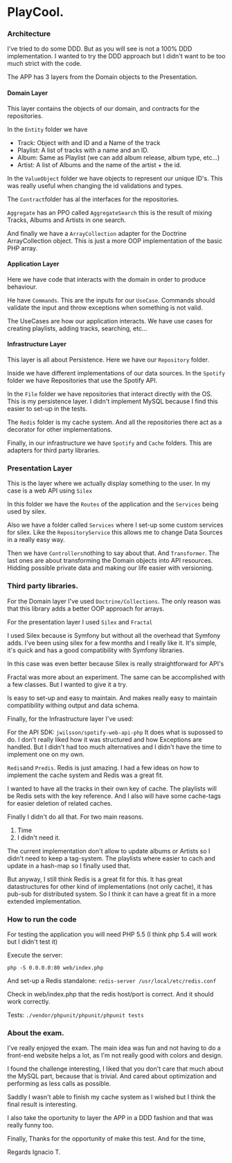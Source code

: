 # PlayCool.

### Architecture
I've tried to do some DDD. But as you will see is not a 100% DDD implementation.
I wanted to try the DDD approach but I didn't want to be too much strict with the code.

The APP has 3 layers from the Domain objects to the Presentation.

#### Domain Layer
This layer contains the objects of our domain, and contracts for the repositories.

In the `Entity` folder we have
- Track: Object with and ID and a Name of the track
- Playlist: A list of tracks with a name and an ID.
- Album: Same as Playlist (we can add album release, album type, etc...)
- Artist: A list of Albums and the name of the artist + the id.

In the `ValueObject` folder we have objects to represent our unique ID's.
This was really useful when changing the id validations and types.

The `Contract`folder has al the interfaces for the repositories.

`Aggregate` has an PPO called `AggregateSearch` this is the result of mixing Tracks, Albums and Artists in one search.

And finally we have a `ArrayCollection` adapter for the Doctrine ArrayCollection object. This is just a more OOP implementation of the basic PHP array.

#### Application Layer
Here we have code that interacts with the domain in order to produce behaviour.

He have `Commands`. This are the inputs for our `UseCase`.
Commands should validate the input and throw exceptions when something is not valid.

The UseCases are how our application interacts. We have use cases for creating playlists, adding tracks, searching, etc...

#### Infrastructure Layer
This layer is all about Persistence.
Here we have our `Repository` folder.

Inside we have different implementations of our data sources.
In the `Spotify` folder we have Repositories that use the Spotify API.

In the `File` folder we have repositories that interact directly with the OS.
This is my persistence layer. I didn't implement MySQL because I find this easier to set-up in the tests.

The `Redis` folder is my cache system. And all the repositories there act as a decorator for other implementations.

Finally, in our infrastructure we have `Spotify` and `Cache` folders.
This are adapters for third party libraries.

### Presentation Layer
This is the layer where we actually display something to the user. In my case is a web API using `Silex`

In this folder we have the `Routes` of the application and the `Services` being used by silex.

Also we have a folder called `Services` where I set-up some custom services for silex. Like the `RepositoryService` this allows me to change Data Sources in a really easy way.

Then we have `Controllers`nothing to say about that. And `Transformer`.
The last ones are about transforming the Domain objects into API resources.
Hidding possible private data and making our life easier with versioning.

### Third party libraries.

For the Domain layer I've used `Doctrine/Collections`.
The only reason was that this library adds a better OOP approach for arrays.

For the presentation layer I used `Silex` and `Fractal`

I used Silex because is Symfony but without all the overhead that Symfony adds.
I've been using silex for a few months and I really like it.
It's simple, it's quick and has a good compatibility with Symfony libraries.

In this case was even better because Silex is really straightforward for API's

Fractal was more about an experiment. The same can be accomplished with a few classes. But I wanted to give it a try.

Is easy to set-up and easy to maintain. And makes really easy to maintain compatibility withing output and data schema.

Finally, for the Infrastructure layer I've used:

For the API SDK: `jwilsson/spotify-web-api-php`
It does what is supossed to do. I don't really liked how it was structured and how Exceptions are handled. But I didn't had too much alternatives and I didn't have the time to implement one on my own.

`Redis`and `Predis`.
Redis is just amazing. I had a few ideas on how to implement the cache system and Redis was a great fit.

I wanted to have all the tracks in their own key of cache.
The playlists will be Redis sets with the key reference. And I also will have some cache-tags for easier deletion of related caches.

Finally I didn't do all that. For two main reasons.
1. Time
2. I didn't need it.

The current implementation don't allow to update albums or Artists so I didn't need to keep a tag-system.
The playlists where easier to cach and update in a hash-map so I finally used that.

But anyway, I still think Redis is a great fit for this.
It has great datastructures for other kind of implementations (not only cache), it has pub-sub for distributed system.
So I think it can have a great fit in a more extended implementation.

### How to run the code
For testing the application you will need PHP 5.5 (I think php 5.4 will work but I didn't test it)

Execute the server:

`php -S 0.0.0.0:80 web/index.php`

And set-up a Redis standalone:
`redis-server /usr/local/etc/redis.conf`

Check in web/index.php that the redis host/port is correct. And it should work correctly.

Tests:
`./vendor/phpunit/phpunit/phpunit tests`


### About the exam.

I've really enjoyed the exam. The main idea was fun and not having to do a front-end website helps a lot, as I'm not really good with colors and design.

I found the challenge interesting, I liked that you don't care that much about the MySQL part, because that is trivial. And cared about optimization and performing as less calls as possible.

Saddly I wasn't able to finish my cache system as I wished but I think the final result is interesting.

I also take the oportunity to layer the APP in a DDD fashion and that was really funny too.

Finally, Thanks for the opportunity of make this test.
And for the time,

Regards Ignacio T.